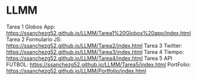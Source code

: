 # LLMM

Tarea 1 Globos App: https://ssanchezg52.github.io/LLMM/Tarea1%20Globos%20app/index.html
Tarea 2 Formulario JS: https://ssanchezg52.github.io/LLMM/Tarea2/index.html
Tarea 3 Twitter: https://ssanchezg52.github.io/LLMM/Tarea3/index.html
Tarea 4 Tiempo: https://ssanchezg52.github.io/LLMM/Tarea4/index.html
Tarea 5 API FUTBOL: https://ssanchezg52.github.io/LLMM/Tarea5/index.html
PortFolio: https://ssanchezg52.github.io/LLMM/Portfolio/index.html
